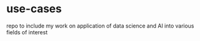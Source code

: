# use-cases
repo to include my work on application of data science and AI into various fields of interest
